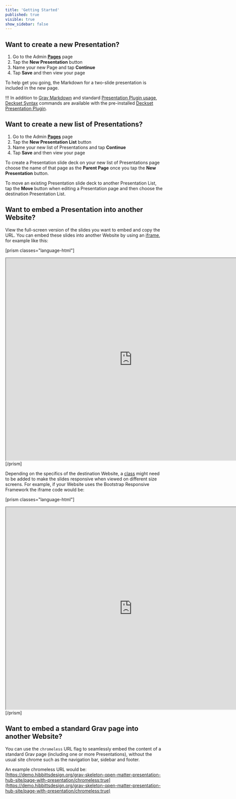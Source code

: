 ```yaml
---
title: 'Getting Started'
published: true
visible: true
show_sidebar: false
---
```


## Want to create a new Presentation?

1. Go to the Admin [**Pages**](/admin/pages) page
2. Tap the **New Presentation** button
3. Name your new Page and tap **Continue**
5. Tap **Save** and then view your page

To help get you going, the Markdown for a two-slide presentation is included in the new page.

!!! In addition to [Grav Markdown](https://learn.getgrav.org/16/content/markdown) and standard [Presentation Plugin usage](https://github.com/OleVik/grav-plugin-presentation#usage), [Deckset Syntax](https://docs.deckset.com/English.lproj/) commands are available with the pre-installed [Deckset Presentation Plugin](https://github.com/OleVik/grav-plugin-presentation-deckset).

## Want to create a new list of Presentations?

1. Go to the Admin [**Pages**](/admin/pages) page
2. Tap the **New Presentation List** button
3. Name your new list of Presentations and tap **Continue**
4. Tap **Save** and then view your page

To create a Presentation slide deck on your new list of Presentations page choose the name of that page as the **Parent Page** once you tap the **New Presentation** button.

To move an existing Presentation slide deck to another Presentation List, tap the **Move** button when editing a Presentation page and then choose the destination Presentation List.

## Want to embed a Presentation into another Website?

View the full-screen version of the slides you want to embed and copy the URL. You can embed these slides into another Website by using an [iframe](https://www.w3schools.com/tags/tag_iframe.asp), for example like this:

[prism classes="language-html"]
<iframe src="https://demo.hibbittsdesign.org/grav-open-matter-course-hub/presentations/placeholder-slides" width="800" height="640" allowfullscreen="allowfullscreen"></iframe>
[/prism]

Depending on the specifics of the destination Website, a [class](https://www.w3schools.com/html/html_classes.asp) might need to be added to make the slides responsive when viewed on different size screens. For example, if your Website uses the Bootstrap Responsive Framework the iframe code would be:

[prism classes="language-html"]
<div class="embed-responsive embed-responsive-4by3"><iframe src="https://demo.hibbittsdesign.org/grav-open-matter-course-hub/presentations/placeholder-slides" width="800" height="640" allowfullscreen="allowfullscreen"></iframe></div>
[/prism]

## Want to embed a standard Grav page into another Website?

You can use the `chromeless` URL flag to seamlessly embed the content of a standard Grav page (including one or more Presentations), without the usual site chrome such as the navigation bar, sidebar and footer.

An example chromeless URL would be: [https://demo.hibbittsdesign.org/grav-skeleton-open-matter-presentation-hub-site/page-with-presentation/chromeless:true](https://demo.hibbittsdesign.org/grav-skeleton-open-matter-presentation-hub-site/page-with-presentation/chromeless:true)
